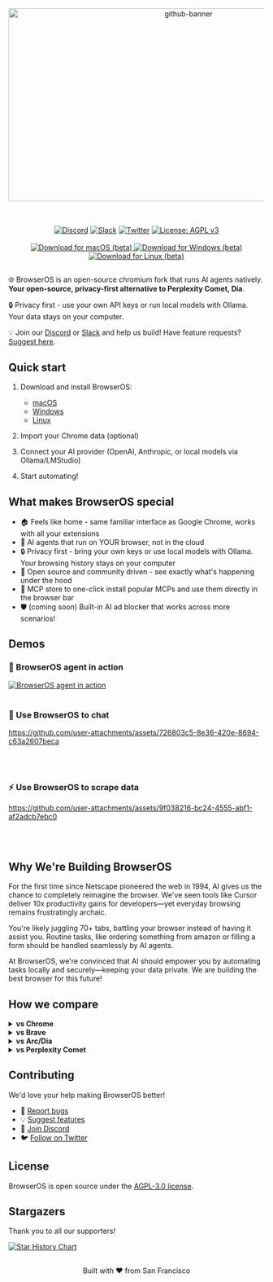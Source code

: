 <div align="center">
<img width="693" height="379" alt="github-banner" src="https://github.com/user-attachments/assets/1e37941c-4dbc-4662-9c8c-3bbe9971301d" />

<br></br>
[![Discord](https://img.shields.io/badge/Discord-Join%20us-blue)](https://discord.gg/YKwjt5vuKr)
[![Slack](https://img.shields.io/badge/Slack-Join%20us-4A154B?logo=slack&logoColor=white)](https://dub.sh/browserOS-slack)
[![Twitter](https://img.shields.io/twitter/follow/browserOS_ai?style=social)](https://twitter.com/browseros_ai)
[![License: AGPL v3](https://img.shields.io/badge/License-AGPL%20v3-blue.svg)](LICENSE)
<br></br>
<a href="https://files.browseros.com/download/BrowserOS.dmg">
  <img src="https://img.shields.io/badge/Download-macOS-black?style=flat&logo=apple&logoColor=white" alt="Download for macOS (beta)" />
</a>
<a href="https://files.browseros.com/download/BrowserOS_installer.exe">
  <img src="https://img.shields.io/badge/Download-Windows-0078D4?style=flat&logo=windows&logoColor=white" alt="Download for Windows (beta)" />
</a>
<a href="https://files.browseros.com/download/BrowserOS.AppImage">
  <img src="https://img.shields.io/badge/Download-Linux-FCC624?style=flat&logo=linux&logoColor=black" alt="Download for Linux (beta)" />
</a>
<br />
</div>

## 
🌐 BrowserOS is an open-source chromium fork that runs AI agents natively. **Your open-source, privacy-first alternative to Perplexity Comet, Dia**.

🔒 Privacy first - use your own API keys or run local models with Ollama. Your data stays on your computer.

💡 Join our [Discord](https://discord.gg/YKwjt5vuKr) or [Slack](https://dub.sh/browserOS-slack) and help us build! Have feature requests? [Suggest here](https://github.com/browseros-ai/BrowserOS/issues/99).

## Quick start

1. Download and install BrowserOS:
   - [macOS](https://files.browseros.com/download/BrowserOS.dmg)
   - [Windows](https://files.browseros.com/download/BrowserOS_installer.exe)
   - [Linux](https://files.browseros.com/download/BrowserOS.AppImage)

2. Import your Chrome data (optional)

3. Connect your AI provider (OpenAI, Anthropic, or local models via Ollama/LMStudio)

4. Start automating!

## What makes BrowserOS special
- 🏠 Feels like home - same familiar interface as Google Chrome, works with all your extensions
- 🤖 AI agents that run on YOUR browser, not in the cloud
- 🔒 Privacy first - bring your own keys or use local models with Ollama. Your browsing history stays on your computer
- 🚀 Open source and community driven - see exactly what's happening under the hood
- 🤝 MCP store to one-click install popular MCPs and use them directly in the browser bar
- 🛡️ (coming soon) Built-in AI ad blocker that works across more scenarios!  

## Demos

### 🤖 BrowserOS agent in action
[![BrowserOS agent in action](docs/videos/browserOS-agent-in-action.gif)](https://www.youtube.com/watch?v=SoSFev5R5dI)
<br/><br/>

### 💬 Use BrowserOS to chat

https://github.com/user-attachments/assets/726803c5-8e36-420e-8694-c63a2607beca

<br/><br/>

### ⚡ Use BrowserOS to scrape data

https://github.com/user-attachments/assets/9f038216-bc24-4555-abf1-af2adcb7ebc0

<br/><br/>

## Why We're Building BrowserOS

For the first time since Netscape pioneered the web in 1994, AI gives us the chance to completely reimagine the browser. We've seen tools like Cursor deliver 10x productivity gains for developers—yet everyday browsing remains frustratingly archaic.

You're likely juggling 70+ tabs, battling your browser instead of having it assist you. Routine tasks, like ordering something from amazon or filling a form should be handled seamlessly by AI agents.

At BrowserOS, we're convinced that AI should empower you by automating tasks locally and securely—keeping your data private. We are building the best browser for this future!

## How we compare

<details>
<summary><b>vs Chrome</b></summary>
<br>
While we're grateful for Google open-sourcing Chromium, but Chrome hasn't evolved much in 10 years. No AI features, no automation, no MCP support.
</details>

<details>
<summary><b>vs Brave</b></summary>
<br>
We love what Brave started, but they've spread themselves too thin with crypto, search, VPNs. We're laser-focused on AI-powered browsing.
</details>

<details>
<summary><b>vs Arc/Dia</b></summary>
<br>
Many loved Arc, but it was closed source. When they abandoned users, there was no recourse. We're 100% open source - fork it anytime!
</details>

<details>
<summary><b>vs Perplexity Comet</b></summary>
<br>
They're a search/ad company. Your browser history becomes their product. We keep everything local.
</details>

## Contributing

We'd love your help making BrowserOS better!

- 🐛 [Report bugs](https://github.com/nxtscape/nxtscape/issues)
- 💡 [Suggest features](https://github.com/browseros-ai/BrowserOS/issues/99)
- 💬 [Join Discord](https://discord.gg/YKwjt5vuKr)
- 🐦 [Follow on Twitter](https://x.com/browserOS_ai)

## License

BrowserOS is open source under the [AGPL-3.0 license](LICENSE).

## Stargazers
Thank you to all our supporters!

[![Star History Chart](https://api.star-history.com/svg?repos=browseros-ai/BrowserOS&type=Date)](https://www.star-history.com/#browseros-ai/BrowserOS&Date)

## 

<p align="center">
Built with ❤️ from San Francisco
</p>
